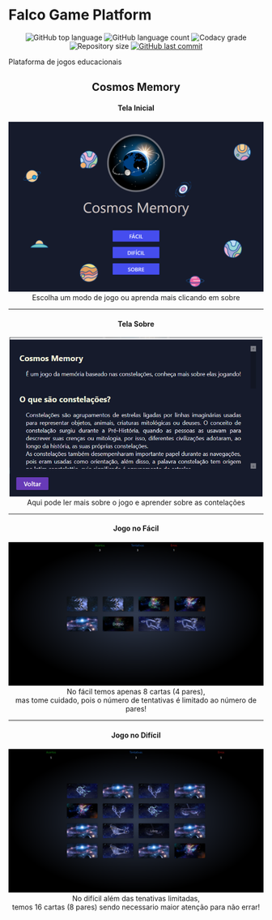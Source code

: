 # Falco Game Platform

<p align="center">
  <img alt="GitHub top language" src="https://img.shields.io/github/languages/top/dellgarcia/game-platform.svg">
  
  <img alt="GitHub language count" src="https://img.shields.io/github/languages/count/dellgarcia/game-platform.svg">
  
  <a src="https://app.codacy.com/manual/DellGarcia/Ecoleta?utm_source=github.com&utm_medium=referral&utm_content=DellGarcia/Ecoleta&utm_campaign=Badge_Grade_Dashboard">
    <img src="https://api.codacy.com/project/badge/Grade/8928dde494b042268f5030bdfef637e4" alt="Codacy grade"/>
  </a>
  
  <img alt="Repository size" src="https://img.shields.io/github/repo-size/dellgarcia/game-platform.svg">
  <a href="https://github.com/dellgarcia/ecoleta/commits/master">
    <img alt="GitHub last commit" src="https://img.shields.io/github/last-commit/dellgarcia/game-platform.svg">
  </a>
  
</p>

Plataforma de jogos educacionais

<h2 align="center">Cosmos Memory</h2>

<h4 align="center">Tela Inicial</h4>
<p align="center">
   <img src="Game-Platform/Assets/Screens/InitView.png" width="600">
   <br>Escolha um modo de jogo ou aprenda mais clicando em sobre
</p>  

***

<h4 align="center">Tela Sobre</h4>
<p align="center">
   <img src="Game-Platform/Assets/Screens/AboutPage.png" width="500">
   <br>Aqui pode ler mais sobre o jogo e aprender sobre as contelações
</p>  

***

<h4 align="center">Jogo no Fácil</h4>
<p align="center">
   <img src="Game-Platform/Assets/Screens/EasyGame.png">
    <br>No fácil temos apenas 8 cartas (4 pares),
    <br>mas tome cuidado, pois o número de tentativas é limitado ao número de pares!
</p>  

***

<h4 align="center">Jogo no Difícil</h4>
<p align="center">
   <img src="Game-Platform/Assets/Screens/HardGame.png">
   <br>No difícil além das tenativas limitadas,
   <br>temos 16 cartas (8 pares) sendo necessario maior atenção para não errar!
</p>  

